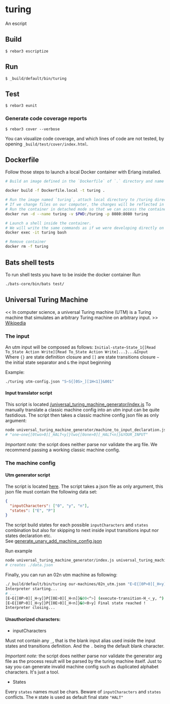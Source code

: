 # turing

An escript

## Build

    $ rebar3 escriptize

## Run

    $ _build/default/bin/turing

## Test

    $ rebar3 eunit

### Generate code coverage reports

    $ rebar3 cover --verbose

You can visualize code coverage, and which lines of code are not tested, by opening `_build/test/cover/index.html`.

## Dockerfile

Follow those steps to launch a local Docker container with Erlang installed.

```sh
# Build an image defined in the `Dockerfile` of `.` directory and name it `turing`.

docker build -f Dockerfile.local -t turing .

# Run the image named `turing`, attach local directory to /turing directory in the container, thanks to volumes.
# If we change files on our computer, the changes will be reflected in the container.
# Run the container in detached mode so that we can access the container with a shell when we want.
docker run -d --name turing -v $PWD:/turing -p 8080:8080 turing

# Launch a shell inside the container.
# We will write the same commands as if we were developing directly on our machine.
docker exec -it turing bash

# Remove container
docker rm -f turing
```

## Bats shell tests

To run shell tests you have to be inside the docker container
Run

```sh
./bats-core/bin/bats test/
```

## Universal Turing Machine

<< In computer science, a universal Turing machine (UTM) is a Turing machine that simulates an arbitrary Turing machine on arbitrary input. >>
[Wikipedia](https://en.wikipedia.org/wiki/Universal_Turing_machine)

### The input

An utm input will be composed as follows:
`Initial-state~State_1{[Read To_State Action Write][Read To_State Action Write]...}...&Input`  
Where `{}` are state definition closure and `[]` are state transitions closure
`~` the initial state separator and `&` the input beginning

Example:

```bash
./turing utm-config.json "S~S{[0S>_][1H<1]}&001"
```

#### Input translator script

This script is located [/universal_turing_machine_generator/index.js](/universal_turing_machine_generator/index.js)
To manually translate a classic machine config into an utm input can be quite fastidious.
The script then takes a classic machine config json file as only argument:

```bash
node universal_turing_machine_generator/machine_to_input_declaration.js our-machines/02n.json
# "one~one{[0two>0][_HALT<y]}two{[0one>0][_HALT<n]}&YOUR_INPUT"
```

_Important note:_ the script does neither parse nor validate the arg file. We recommend passing a working classic machine config.

### The machine config

#### Utm generator script

The script is located [here](/universal_turing_machine_generator/index.js).
The script takes a json file as only argument, this json file must contain the following data set:

```json
{
  "inputCharacters": ["0", "y", "n"],
  "states": ["E", "P"]
}
```

The script build states for each possible `inputCharacters` and `states` combination but also for skipping to next inside input transitions input nor states declaration etc.  
See [generate_unary_add_machine_config.json](/universal_turing_machine_generator/generate_unary_add_utm_machine_config.json)

Run example

```bash
node universal_turing_machine_generator/index.js universal_turing_machine_generator/generate_02n_utm_machine_config.json
# creates ./data.json
```

Finally, you can run an 02n utm machine as following:

```bash
./_build/default/bin/turing our-machines/02n_utm.json "E~E{[0P>0][_H<y]}P{[0E>0][_H<n]}&00"
Interpreter starting...
# ...
[E~E{[0P>0][_H<y]}P{[0E>0][_H<n]}&00<^>] (execute-transition-H_<_y, ^) -> (HALT, y, left)
[E~E{[0P>0][_H<y]}P{[0E>0][_H<n]}&0<0>y] Final state reached !
Interpreter closing...
```

#### Unauthorized characters:

- inputCharacters

Must not contain any `_`, that is the blank input alias used inside the input states and transitions definition. And the `.` being the default blank character.

_Important note:_ the script does neither parse nor validate the generator arg file as the process result will be parsed by the turing machine itself.
Just to say you can generate invalid machine config such as duplicated alphabet characters. It's just a tool.

- States

Every `states` names must be chars. Beware of `inputCharacters` and `states` conflicts.
The `H` state is used as default final state `"HALT"`
